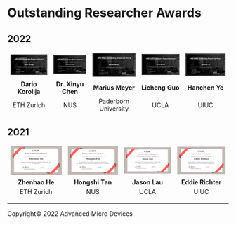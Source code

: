 # Outstanding Researcher Awards​

## 2022

<!--Sorted alphabetically by center-->

<table border="0" width="100%" style="border: 0px; background:transparent">
    <thead>
        <tr style="border: 0px;">
            <td style="border: 0px; background:transparent; text-align: center; vertical-align: middle;">
                <a href="./images/awards/ETHZ_award_2023.png"><img src="./images/awards/ETHZ_award_2023.png" width="180"></a>
            </td>
            <td style="border: 0px; background:transparent; text-align: center; vertical-align: middle;">
                <a href="./images/awards/NUS_award_2023.png"><img src="./images/awards/NUS_award_2023.png" width="180"></a>
            </td>
            <td style="border: 0px; background:transparent; text-align: center; vertical-align: middle;">
                <a href="./images/awards/Paderborn_award_2023.png"><img src="./images/awards/Paderborn_award_2023.png" width="180"></a>
            </td>
            <td style="border: 0px; background:transparent; text-align: center; vertical-align: middle;">
                <a href="./images/awards/UCLA_award_2023.png"><img src="./images/awards/UCLA_award_2023.png" width="180"></a>
            </td>
            <td style="border: 0px; background:transparent; text-align: center; vertical-align: middle;">
                <a href="./images/awards/UIUC_award_2023.png"><img src="./images/awards/UIUC_award_2023.png" width="180"></a>
            </td>
        </tr>
        <tr style="border: 0px;">
            <td style="border: 0px; background:transparent; text-align: center; vertical-align: middle;"><strong>Dario Korolija</strong></td>
            <td style="border: 0px; background:transparent; text-align: center; vertical-align: middle;"><strong>Dr. Xinyu Chen</strong></td>
            <td style="border: 0px; background:transparent; text-align: center; vertical-align: middle;"><strong>Marius Meyer</strong></td>
            <td style="border: 0px; background:transparent; text-align: center; vertical-align: middle;"><strong>Licheng Guo</strong></td>
            <td style="border: 0px; background:transparent; text-align: center; vertical-align: middle;"><strong>Hanchen Ye​</strong></td>
        </tr>
        <tr style="border: 0px;">
            <td style="border: 0px; background:transparent; text-align: center; vertical-align: middle;">ETH Zurich</td>
            <td style="border: 0px; background:transparent; text-align: center; vertical-align: middle;">NUS</td>
            <td style="border: 0px; background:transparent; text-align: center; vertical-align: middle;">Paderborn University​</td>
            <td style="border: 0px; background:transparent; text-align: center; vertical-align: middle;">UCLA</td>
            <td style="border: 0px; background:transparent; text-align: center; vertical-align: middle;">UIUC</td>
        </tr>
    </thead>
</table>

## 2021

<!--Sorted alphabetically by center-->

<table border="0" width="100%" style="border: 0px; background:transparent">
    <thead>
        <tr style="border: 0px;">
            <td style="border: 0px; background:transparent; text-align: center; vertical-align: middle;">
                <a href="./images/awards/ETHZ_award_2022.png"><img src="./images/awards/ETHZ_award_2022.png" width="180"></a>
            </td>
            <td style="border: 0px; background:transparent; text-align: center; vertical-align: middle;">
                <a href="./images/awards/NUS_award_2022.png"><img src="./images/awards/NUS_award_2022.png" width="180"></a>
            </td>
            <td style="border: 0px; background:transparent; text-align: center; vertical-align: middle;">
                <a href="./images/awards/UCLA_award_2022.png"><img src="./images/awards/UCLA_award_2022.png" width="180"></a>
            </td>
            <td style="border: 0px; background:transparent; text-align: center; vertical-align: middle;">
                <a href="./images/awards/UIUC_award_2022.png"><img src="./images/awards/UIUC_award_2022.png" width="180"></a>
            </td>
        </tr>
        <tr style="border: 0px;">
            <td style="border: 0px; background:transparent; text-align: center; vertical-align: middle;"><strong>Zhenhao He</strong></td>
            <td style="border: 0px; background:transparent; text-align: center; vertical-align: middle;"><strong>Hongshi Tan</strong></td>
            <td style="border: 0px; background:transparent; text-align: center; vertical-align: middle;"><strong>Jason Lau</strong></td>
            <td style="border: 0px; background:transparent; text-align: center; vertical-align: middle;"><strong>Eddie Richter​</strong></td>
        </tr>
        <tr style="border: 0px;">
            <td style="border: 0px; background:transparent; text-align: center; vertical-align: middle;">ETH Zurich</td>
            <td style="border: 0px; background:transparent; text-align: center; vertical-align: middle;">NUS</td>
            <td style="border: 0px; background:transparent; text-align: center; vertical-align: middle;">UCLA</td>
            <td style="border: 0px; background:transparent; text-align: center; vertical-align: middle;">UIUC</td>
        </tr>
    </thead>
</table>

---------------------------------------
<p class="copyright">Copyright&copy; 2022 Advanced Micro Devices</p>
